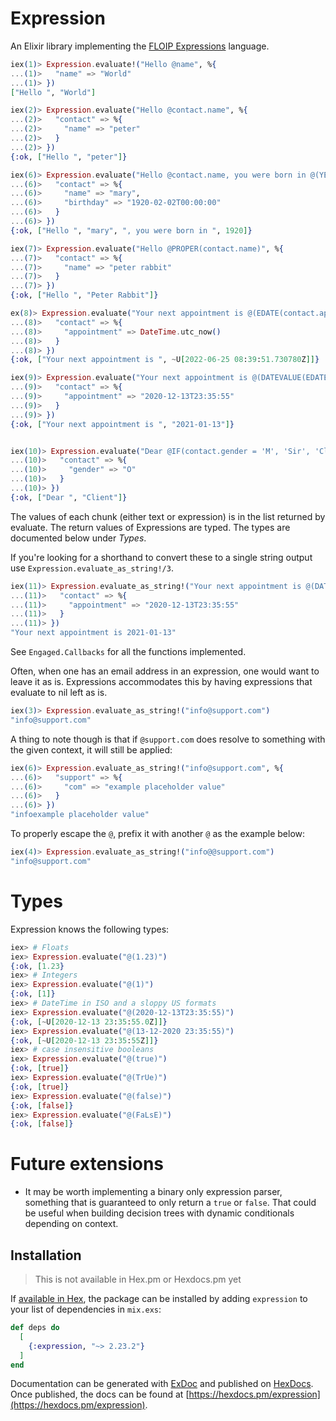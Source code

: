 # Expression

An Elixir library implementing the [FLOIP Expressions](https://floip.gitbook.io/flow-specification/expressions) language.

```elixir
iex(1)> Expression.evaluate!("Hello @name", %{
...(1)>   "name" => "World"
...(1)> })
["Hello ", "World"]

iex(2)> Expression.evaluate("Hello @contact.name", %{
...(2)>   "contact" => %{
...(2)>     "name" => "peter"
...(2)>   }
...(2)> })
{:ok, ["Hello ", "peter"]}

iex(6)> Expression.evaluate("Hello @contact.name, you were born in @(YEAR(contact.birthday))", %{
...(6)>   "contact" => %{
...(6)>     "name" => "mary",
...(6)>     "birthday" => "1920-02-02T00:00:00"
...(6)>   }
...(6)> })
{:ok, ["Hello ", "mary", ", you were born in ", 1920]}

iex(7)> Expression.evaluate("Hello @PROPER(contact.name)", %{
...(7)>   "contact" => %{
...(7)>     "name" => "peter rabbit"
...(7)>   }
...(7)> })
{:ok, ["Hello ", "Peter Rabbit"]}

ex(8)> Expression.evaluate("Your next appointment is @(EDATE(contact.appointment, 1))", %{
...(8)>   "contact" => %{
...(8)>     "appointment" => DateTime.utc_now()
...(8)>   }
...(8)> })
{:ok, ["Your next appointment is ", ~U[2022-06-25 08:39:51.730780Z]]}

iex(9)> Expression.evaluate("Your next appointment is @(DATEVALUE(EDATE(contact.appointment, 1), \"%Y-%m-%d\"))", %{
...(9)>   "contact" => %{
...(9)>     "appointment" => "2020-12-13T23:35:55"
...(9)>   }
...(9)> })
{:ok, ["Your next appointment is ", "2021-01-13"]}


iex(10)> Expression.evaluate("Dear @IF(contact.gender = 'M', 'Sir', 'Client')", %{
...(10)>   "contact" => %{
...(10)>     "gender" => "O"
...(10)>   }
...(10)> })
{:ok, ["Dear ", "Client"]}
```

The values of each chunk (either text or expression) is in the list returned by evaluate.
The return values of Expressions are typed. The types are documented below under _Types_.

If you're looking for a shorthand to convert these to a single string output use `Expression.evaluate_as_string!/3`.

```elixir
iex(11)> Expression.evaluate_as_string!("Your next appointment is @(DATEVALUE(EDATE(contact.appointment, 1), \"%Y-%m-%d\"))", %{
...(11)>   "contact" => %{
...(11)>     "appointment" => "2020-12-13T23:35:55"
...(11)>   }
...(11)> })
"Your next appointment is 2021-01-13"
```

See `Engaged.Callbacks` for all the functions implemented.

Often, when one has an email address in an expression, one would want to leave it as is.
Expressions accommodates this by having expressions that evaluate to nil left as is.

```elixir
iex(3)> Expression.evaluate_as_string!("info@support.com")
"info@support.com"
```

A thing to note though is that if `@support.com` does resolve to something with the given context,
it will still be applied:

```elixir
iex(6)> Expression.evaluate_as_string!("info@support.com", %{
...(6)>   "support" => %{
...(6)>     "com" => "example placeholder value"
...(6)>   }
...(6)> })
"infoexample placeholder value"
```

To properly escape the `@`, prefix it with another `@` as the example below:

```elixir
iex(4)> Expression.evaluate_as_string!("info@@support.com")
"info@support.com"
```

# Types

Expression knows the following types:

```elixir
iex> # Floats
iex> Expression.evaluate("@(1.23)")
{:ok, [1.23}
iex> # Integers
iex> Expression.evaluate("@(1)")
{:ok, [1]}
iex> # DateTime in ISO and a sloppy US formats
iex> Expression.evaluate("@(2020-12-13T23:35:55)")
{:ok, [~U[2020-12-13 23:35:55.0Z]]}
iex> Expression.evaluate("@(13-12-2020 23:35:55)")
{:ok, [~U[2020-12-13 23:35:55Z]]}
iex> # case insensitive booleans
iex> Expression.evaluate("@(true)")
{:ok, [true]}
iex> Expression.evaluate("@(TrUe)")
{:ok, [true]}
iex> Expression.evaluate("@(false)")
{:ok, [false]}
iex> Expression.evaluate("@(FaLsE)")
{:ok, [false]}
```

# Future extensions

- It may be worth implementing a binary only expression parser, something
  that is guaranteed to only return a `true` or `false`. That could be useful
  when building decision trees with dynamic conditionals depending on context.

## Installation

> This is not available in Hex.pm or Hexdocs.pm yet

If [available in Hex](https://hex.pm/docs/publish), the package can be installed
by adding `expression` to your list of dependencies in `mix.exs`:

```elixir
def deps do
  [
    {:expression, "~> 2.23.2"}
  ]
end
```

Documentation can be generated with [ExDoc](https://github.com/elixir-lang/ex_doc)
and published on [HexDocs](https://hexdocs.pm). Once published, the docs can
be found at [https://hexdocs.pm/expression](https://hexdocs.pm/expression).
